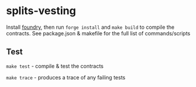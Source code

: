 # splits-vesting

Install [foundry](https://github.com/gakonst/foundry#installation), then run `forge install` and `make build` to compile the contracts. See package.json & makefile for the full list of commands/scripts

## Test

`make test` - compile & test the contracts

`make trace` - produces a trace of any failing tests

